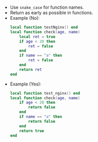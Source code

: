 - Use `snake_case` for function names.
- Return as early as possible in functions.
- Example (No):
  ```lua
  local function testNginx() end
  local function check(age, name)
      local ret = true
      if age < 20 then
          ret = false
      end
      if name == "a" then
          ret = false
      end
      return ret
  end
  ```
- Example (Yes):
  ```lua
  local function test_nginx() end
  local function check(age, name)
      if age < 20 then
          return false
      end
      if name == "a" then
          return false
      end
      return true
  end
  ```
